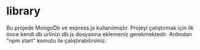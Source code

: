 # library

Bu projede MongoDb ve express.js kullanılmıştır.
Projeyi çalıştırmak için ilk önce kendi db urlinizi db.js dosyasına eklemeniz gerekmektedir.
Ardından "npm start" komutu ile çalıştırabilirsiniz.
